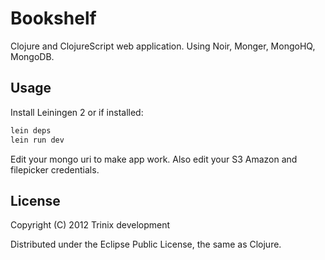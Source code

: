 # Bookshelf

Clojure and ClojureScript web application. Using Noir, Monger, MongoHQ, MongoDB. 

## Usage

Install Leiningen 2 or if installed:

```bash
lein deps
lein run dev
```
Edit your mongo uri to make app work.
Also edit your S3 Amazon and filepicker credentials.

## License

Copyright (C) 2012 Trinix development

Distributed under the Eclipse Public License, the same as Clojure.

